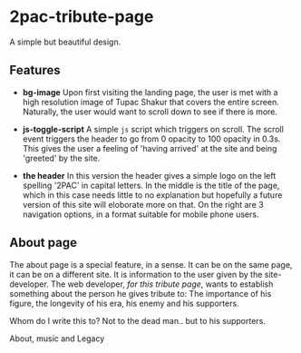# 2pac-tribute-page

A simple but beautiful design.

## Features

- **bg-image**
Upon first visiting the landing page, the user is met with a high resolution image of Tupac Shakur that covers the entire screen. 
Naturally, the user would want to scroll down to see if there is more. 
 
- **js-toggle-script**
A simple `js` script which triggers on scroll. The scroll event triggers the header to go from 0 opacity to 100 opacity in 0.3s. 
This gives the user a feeling of 'having arrived' at the site and being 'greeted' by the site.

- **the header**
In this version the header gives a simple logo on the left spelling '2PAC' in capital letters.
In the middle is the title of the page, which in this case needs little to no explanation but hopefully a future version of this site will eloborate more on that.
On the right are 3 navigation options, in a format suitable for mobile phone users.

## About page

The about page is a special feature, in a sense. It can be on the same page, it can be on a different site. It is information to the user given by the site-developer. 
The web developer, *for this tribute page*, wants to establish something about the person he gives tribute to: 
The importance of his figure, the longevity of his era, his enemy and his supporters.

Whom do I write this to? 
Not to the dead man.. but to his supporters.

About, music and Legacy
